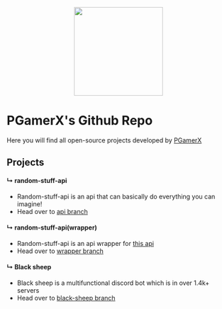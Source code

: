 <p align="center">
<img src="https://i.imgur.com/EomM4ty.png" width="200" height="200" />
</p>


# PGamerX's Github Repo 
Here you will find all open-source projects developed by [PGamerX](https://pgamerx.com)

## Projects

#### &#8627; random-stuff-api
  * Random-stuff-api is an api that can basically do everything you can imagine!
  * Head over to [api branch](https://github.com/pgamerxstudio/projects/tree/api)     
  
#### &#8627; random-stuff-api(wrapper) 
  * Random-stuff-api is an api wrapper for [this api](https://api.pgamerx.com/)
  * Head over to [wrapper branch](https://github.com/pgamerxstudio/projects/tree/api-wrapper)        
   
#### &#8627; Black sheep
  * Black sheep is a multifunctional discord bot which is in over 1.4k+ servers
  * Head over to [black-sheep branch](https://github.com/pgamerxstudio/projects/tree/black-sheep)
  
